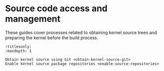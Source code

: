 # Source code access and management

These guides cover processes related to obtaining kernel source trees and
preparing the kernel before the build process.

```{toctree}
:titlesonly:
:maxdepth: 1

Obtain kernel source using Git <obtain-kernel-source-git>
Enable kernel source package repositories <enable-source-repositories>
```
